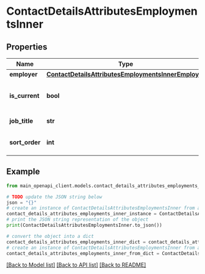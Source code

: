 # ContactDetailsAttributesEmploymentsInner


## Properties

Name | Type | Description | Notes
------------ | ------------- | ------------- | -------------
**employer** | [**ContactDetailsAttributesEmploymentsInnerEmployer**](ContactDetailsAttributesEmploymentsInnerEmployer.md) |  | [optional] 
**is_current** | **bool** | Indicates if the employment is current | [optional] 
**job_title** | **str** | Job title of the contact | [optional] 
**sort_order** | **int** | Sort order of the employment | [optional] 

## Example

```python
from main_openapi_client.models.contact_details_attributes_employments_inner import ContactDetailsAttributesEmploymentsInner

# TODO update the JSON string below
json = "{}"
# create an instance of ContactDetailsAttributesEmploymentsInner from a JSON string
contact_details_attributes_employments_inner_instance = ContactDetailsAttributesEmploymentsInner.from_json(json)
# print the JSON string representation of the object
print(ContactDetailsAttributesEmploymentsInner.to_json())

# convert the object into a dict
contact_details_attributes_employments_inner_dict = contact_details_attributes_employments_inner_instance.to_dict()
# create an instance of ContactDetailsAttributesEmploymentsInner from a dict
contact_details_attributes_employments_inner_from_dict = ContactDetailsAttributesEmploymentsInner.from_dict(contact_details_attributes_employments_inner_dict)
```
[[Back to Model list]](../README.md#documentation-for-models) [[Back to API list]](../README.md#documentation-for-api-endpoints) [[Back to README]](../README.md)


